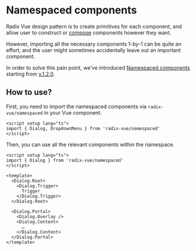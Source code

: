 # Namespaced components

Radix Vue design pattern is to create primitives for each component, and allow user to construct or [compose](./composition) components however they want.

However, importing all the necessary components 1-by-1 can be quite an effort, and the user might sometimes accidentally leave out an important component.

In order to solve this pain point, we've introduced [Namespaced components](https://vuejs.org/api/sfc-script-setup.html#namespaced-components) starting from [v.1.2.0](https://github.com/unovue/radix-vue/releases/tag/v1.2.0).

## How to use?

First, you need to import the namespaced components via `radix-vue/namespaced` in your Vue component.

```vue line=2
<script setup lang="ts">
import { Dialog, DropdownMenu } from 'radix-vue/namespaced'
</script>
```

Then, you can use all the relevant components within the namespace.

```vue line=6-17
<script setup lang="ts">
import { Dialog } from 'radix-vue/namespaced'
</script>

<template>
  <Dialog.Root>
    <Dialog.Trigger>
      Trigger
    </Dialog.Trigger>
  </Dialog.Root>

  <Dialog.Portal>
    <Dialog.Overlay />
    <Dialog.Content>
      …
    </Dialog.Content>
  </Dialog.Portal>
</template>
```
